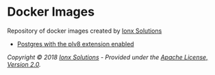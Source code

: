 # Docker Images

Repository of docker images created by [Ionx Solutions](https://www.ionxsolutions.com)

- [Postgres with the plv8 extension enabled](https://github.com/IonxSolutions/docker-images/tree/master/postgres-plv8)

_Copyright &copy; 2018 [Ionx Solutions](https://www.ionxsolutions.com) - Provided under the [Apache License, Version 2.0](http://apache.org/licenses/LICENSE-2.0.html)._
